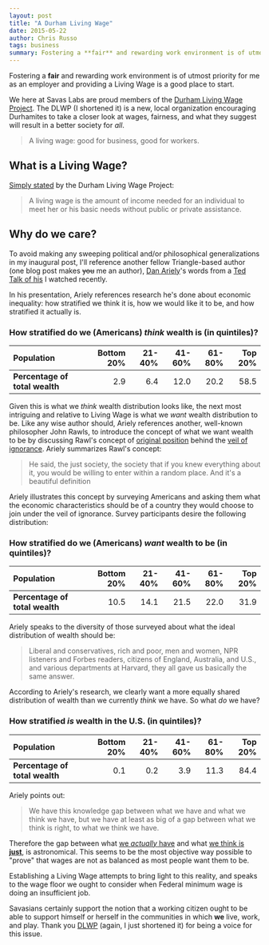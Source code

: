 ```yaml
---
layout: post
title: "A Durham Living Wage"
date: 2015-05-22
author: Chris Russo
tags: business
summary: Fostering a **fair** and rewarding work environment is of utmost priority for me as an employer and providing a Living Wage is a good place to start.
---
```


Fostering a **fair** and rewarding work environment is of utmost priority for me as
an employer and providing a Living Wage is a good place to start.

We here at Savas Labs are proud members of the [Durham Living Wage Project](http://www.durhamlivingwage.org).
The DLWP (I shortened it) is a new, local organization encouraging
Durhamites to take a closer look at wages, fairness, and what they suggest will
result in a better society for _all_.

> A living wage: good for business, good for workers.

## What is a Living Wage?

[Simply stated](http://www.durhamlivingwage.org/what) by the Durham Living Wage Project:

> A living wage is the amount of income needed for an individual to meet her or his basic needs without public or private assistance.

## Why do we care?

To avoid making any sweeping political and/or philosophical generalizations in
my inaugural post, I'll reference another fellow Triangle-based author
(one blog post makes <del>you</del> me an author), [Dan Ariely](http://danariely.com/)'s words from a
[Ted Talk of his](https://www.ted.com/talks/dan_ariely_how_equal_do_we_want_the_world_to_be_you_d_be_surprised?language=en)
I watched recently.

In his presentation, Ariely references research he's done about economic inequality:
how stratified we think it is, how we would like it to be, and how
stratified it actually is.

### How stratified do we (Americans) _think_ wealth is (in quintiles)?

| **Population** | Bottom 20% | 21-40% | 41-60% | 61-80% | Top 20% |
|:---------------|---------:|-------:|-------:|-------:|--------:|
| **Percentage of total wealth** | 2.9   | 6.4   | 12.0   | 20.2   | 58.5   |

Given this is what we _think_ wealth distribution looks like, the next
most intriguing and relative to Living Wage is what we _want_ wealth
distribution to be. Like any wise author should, Ariely references another,
well-known philosopher John Rawls, to introduce the concept of what we want
wealth to be by discussing Rawl's concept of
[original position](http://en.wikipedia.org/wiki/Original_position)
behind the [veil of ignorance](http://en.wikipedia.org/wiki/Veil_of_ignorance).
Ariely summarizes Rawl's concept:

> He said, the just society, the society that if you knew everything
about it, you would be willing to enter within a random place. And it's a
beautiful definition

Ariely illustrates this concept by surveying Americans and asking them what the
economic characteristics should be of a country they would choose to join under
the veil of ignorance. Survey participants desire the following distribution:

### How stratified do we (Americans) **_want_** wealth to be (in quintiles)?

| **Population** | Bottom 20% | 21-40% | 41-60% | 61-80% | Top 20% |
|:---------------|---------:|-------:|-------:|-------:|--------:|
| **Percentage of total wealth** | 10.5   | 14.1   | 21.5   | 22.0   | 31.9   |

Ariely speaks to the diversity of those surveyed about what the ideal distribution
of wealth should be:

> Liberal and conservatives, rich and poor, men and women, NPR listeners and
Forbes readers, citizens of England, Australia, and U.S., and various departments
at Harvard, they all gave us basically the same answer.

According to Ariely's research, we clearly want a more equally shared
distribution of wealth than we currently _think_ we have. So what _do_ we have?

### How stratified _is_ wealth in the U.S. (in quintiles)?

| **Population** | Bottom 20% | 21-40% | 41-60% | 61-80% | Top 20% |
|:---------------|---------:|-------:|-------:|-------:|--------:|
| **Percentage of total wealth** | 0.1   | 0.2   | 3.9   | 11.3   | 84.4   |

Ariely points out:

> We have this knowledge gap between what we have and what we think we have, but
we have at least as big of a gap between what we think is right, to what we think
we have.

Therefore the gap between what
[we _actually_ have](#how-stratified-is-wealth-in-the-us-in-quintiles) and what
[we think is **just**](#how-stratified-do-we-americans-want-wealth-to-be-in-quintiles),
is astronomical. This seems to be the most objective way possible to "prove"
that wages are not as balanced as most people want them to be.

Establishing a Living Wage attempts to bring light to this reality, and speaks
to the wage floor we ought to consider when Federal minimum wage is doing an
insufficient job.

Savasians certainly support the notion that a working citizen ought to be
able to support himself or herself in the communities in which **we** live, work,
and play. Thank you [DLWP](http://www.durhamlivingwage.org)
(again, I just shortened it) for being a voice for this
issue.
